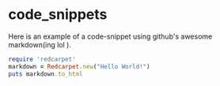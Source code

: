code_snippets
=============

Here is an example of a code-snippet using github's awesome markdown(ing lol ).
```ruby
require 'redcarpet'
markdown = Redcarpet.new("Hello World!")
puts markdown.to_html
```
